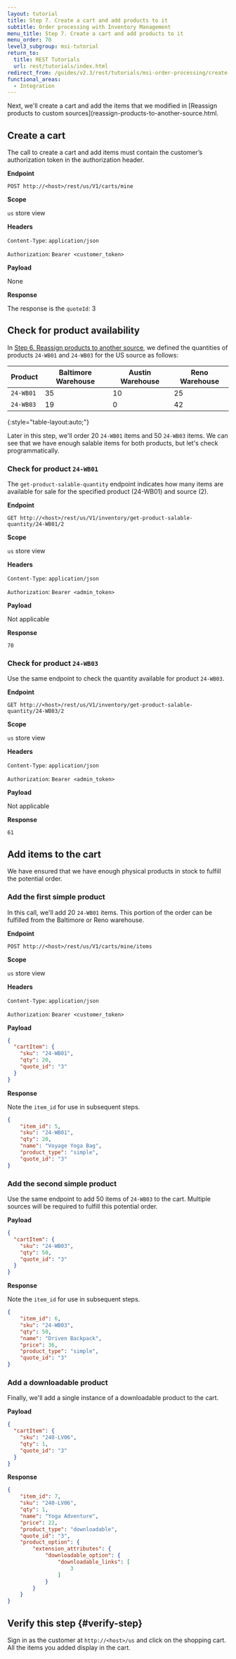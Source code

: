 ```yaml
---
layout: tutorial
title: Step 7. Create a cart and add products to it
subtitle: Order processing with Inventory Management
menu_title: Step 7. Create a cart and add products to it
menu_order: 70
level3_subgroup: msi-tutorial
return_to:
  title: REST Tutorials
  url: rest/tutorials/index.html
redirect_from: /guides/v2.3/rest/tutorials/msi-order-processing/create-cart-add-products.html
functional_areas:
  - Integration
---
```


Next, we'll create a cart and add the items that we modified in [Reassign products to custom sources](reassign-products-to-another-source.html.

## Create a cart

The call to create a cart and add items must contain the customer’s authorization token in the authorization header.

**Endpoint**

`POST http://<host>/rest/us/V1/carts/mine`

**Scope**

`us` store view

**Headers**

`Content-Type`: `application/json`

`Authorization`: `Bearer <customer_token>`

**Payload**

None

**Response**

The response is the `quoteId`: 3

## Check for product availability

In [Step 6. Reassign products to another source](reassign-products-to-another-source.html), we defined the quantities of products `24-WB01` and `24-WB03` for the US source as follows:

Product | Baltimore Warehouse | Austin Warehouse  | Reno Warehouse
--- | --- | --- | ---
`24-WB01` | 35 | 10 | 25
`24-WB03` | 19 | 0 | 42
{:style="table-layout:auto;"}

Later in this step, we'll order 20 `24-WB01` items and 50 `24-WB03` items. We can see that we have enough salable items for both products, but let's check programmatically.

### Check for product `24-WB01`

The `get-product-salable-quantity` endpoint indicates how many items are available for sale for the specified product (24-WB01) and source (2).

**Endpoint**

`GET http://<host>/rest/us/V1/inventory/get-product-salable-quantity/24-WB01/2`

**Scope**

`us` store view

**Headers**

`Content-Type`: `application/json`

`Authorization`: `Bearer <admin_token>`

**Payload**

Not applicable

**Response**

`70`

### Check for product `24-WB03`

Use the same endpoint to check the quantity available for product `24-WB03`.

**Endpoint**

`GET http://<host>/rest/us/V1/inventory/get-product-salable-quantity/24-WB03/2`

**Scope**

`us` store view

**Headers**

`Content-Type`: `application/json`

`Authorization`: `Bearer <admin_token>`

**Payload**

Not applicable

**Response**

`61`

## Add items to the cart

We have ensured that we have enough physical products in stock to fulfill the potential order.

### Add the first simple product

In this call, we'll add 20 `24-WB01` items. This portion of the order can be fulfilled from the Baltimore or Reno warehouse.

**Endpoint**

`POST http://<host>/rest/us/V1/carts/mine/items`

**Scope**

`us` store view

**Headers**

`Content-Type`: `application/json`

`Authorization`: `Bearer <customer_token>`

**Payload**

``` json
{
  "cartItem": {
    "sku": "24-WB01",
    "qty": 20,
    "quote_id": "3"
  }
}
```

**Response**

Note the `item_id` for use in subsequent steps.

``` json
{
    "item_id": 5,
    "sku": "24-WB01",
    "qty": 20,
    "name": "Voyage Yoga Bag",
    "product_type": "simple",
    "quote_id": "3"
}
```

### Add the second simple product

Use the same endpoint to add 50 items of `24-WB03` to the cart. Multiple sources will be required to fulfill this potential order.

**Payload**

``` json
{
  "cartItem": {
    "sku": "24-WB03",
    "qty": 50,
    "quote_id": "3"
  }
}
```
**Response**

Note the `item_id` for use in subsequent steps.


``` json
{
    "item_id": 6,
    "sku": "24-WB03",
    "qty": 50,
    "name": "Driven Backpack",
    "price": 36,
    "product_type": "simple",
    "quote_id": "3"
}
```

### Add a downloadable product

Finally, we'll add a single instance of a downloadable product to the cart.

**Payload**

``` json
{
  "cartItem": {
    "sku": "240-LV06",
    "qty": 1,
    "quote_id": "3"
  }
}
```

**Response**

``` json
{
    "item_id": 7,
    "sku": "240-LV06",
    "qty": 1,
    "name": "Yoga Adventure",
    "price": 22,
    "product_type": "downloadable",
    "quote_id": "3",
    "product_option": {
        "extension_attributes": {
            "downloadable_option": {
                "downloadable_links": [
                    3
                ]
            }
        }
    }
}
```

## Verify this step {#verify-step}

Sign in as the customer at `http://<host>/us` and click on the shopping cart. All the items you added display in the cart.
